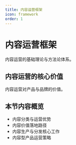 ```yaml
---
title: 内容运营框架
icon: framework
order: 1
---
```


# 内容运营框架

内容运营的基础理论与方法论体系。

## 内容运营的核心价值

内容运营对产品与品牌的价值。

## 本节内容概览

- 内容分类与运营优势
- 内容价值落地路径
- 内容生产与分发核心工作
- 内容型产品运营策略

